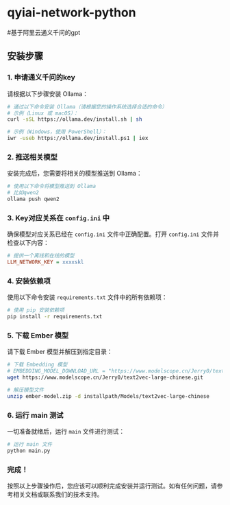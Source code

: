 # qyiai-network-python
#基于阿里云通义千问的gpt 

## 安装步骤

### 1. 申请通义千问的key
请根据以下步骤安装 Ollama：

```sh
# 通过以下命令安装 Ollama（请根据您的操作系统选择合适的命令）
# 示例（Linux 或 macOS）：
curl -sSL https://ollama.dev/install.sh | sh

# 示例（Windows，使用 PowerShell）：
iwr -useb https://ollama.dev/install.ps1 | iex
```

### 2. 推送相关模型
安装完成后，您需要将相关的模型推送到 Ollama：

```sh
# 使用以下命令将模型推送到 Ollama
# 比如qwen2
ollama push qwen2 
```

### 3. Key对应关系在 `config.ini` 中
确保模型对应关系已经在 `config.ini` 文件中正确配置。打开 `config.ini` 文件并检查以下内容：

```ini
# 提供一个离线和在线的模型
LLM_NETWORK_KEY = xxxxskl
```

### 4. 安装依赖项
使用以下命令安装 `requirements.txt` 文件中的所有依赖项：

```sh
# 使用 pip 安装依赖项
pip install -r requirements.txt
```

### 5. 下载 Ember 模型
请下载 Ember 模型并解压到指定目录：

```sh
# 下载 Embedding 模型
# EMBEDDING_MODEL_DOWNLOAD_URL = "https://www.modelscope.cn/Jerry0/text2vec-large-chinese.git"
wget https://www.modelscope.cn/Jerry0/text2vec-large-chinese.git

# 解压模型文件
unzip ember-model.zip -d installpath/Models/text2vec-large-chinese
```

### 6. 运行 main 测试
一切准备就绪后，运行 `main` 文件进行测试：

```sh
# 运行 main 文件
python main.py
```

### 完成！
按照以上步骤操作后，您应该可以顺利完成安装并运行测试。如有任何问题，请参考相关文档或联系我们的技术支持。
